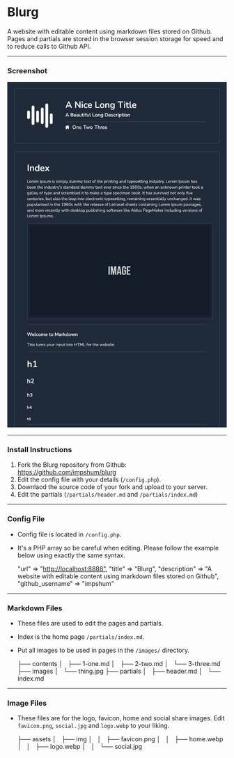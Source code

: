 # Blurg

A website with editable content using markdown files stored on Github. Pages and partials are stored in the browser session storage for speed and to reduce calls to Github API.

* * *

### Screenshot

![](ss.jpg)

* * *

### Install Instructions

1.  Fork the Blurg repository from Github: <https://github.com/impshum/blurg>
2.  Edit the config file with your details (`/config.php`).
3.  Downlaod the source code of your fork and upload to your server.
4.  Edit the partials (`/partials/header.md` and `/partials/index.md`)

* * *

### Config File

-   Config file is located in `/config.php`.
-   It's a PHP array so be careful when editing. Please follow the example below using exactly the same syntax.


      "url" => "<http://localhost:8888">,
      "title" => "Blurg",
      "description" => "A website with editable content using markdown files stored on Github",
      "github_username" => "impshum"

* * *

### Markdown Files

-   These files are used to edit the pages and partials.
-   Index is the home page `/partials/index.md`.
-   Put all images to be used in pages in the `/images/` directory.


      ├── contents
      │   ├── 1-one.md
      │   ├── 2-two.md
      │   └── 3-three.md
      ├── images
      │   └── thing.jpg
      ├── partials
      │   ├── header.md
      │   └── index.md


* * *

### Image Files

- These files are for the logo, favicon, home and social share images. Edit `favicon.png`, `social.jpg` and `logo.webp` to your liking.


    ├── assets
    │   ├── img
    │   │   ├── favicon.png
    │   │   ├── home.webp
    │   │   ├── logo.webp
    │   │   └── social.jpg
